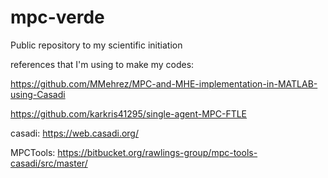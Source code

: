 # mpc-verde

Public repository to my scientific initiation

references that I'm using to make my codes:

https://github.com/MMehrez/MPC-and-MHE-implementation-in-MATLAB-using-Casadi

https://github.com/karkris41295/single-agent-MPC-FTLE

casadi: https://web.casadi.org/

MPCTools: https://bitbucket.org/rawlings-group/mpc-tools-casadi/src/master/